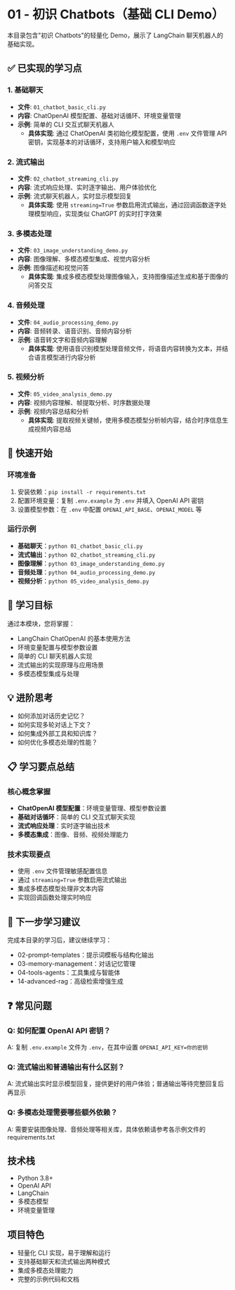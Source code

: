 # 01 - 初识 Chatbots（基础 CLI Demo）

本目录包含"初识 Chatbots"的轻量化 Demo，展示了 LangChain 聊天机器人的基础实现。

## ✅ 已实现的学习点

### 1. 基础聊天
- **文件**: `01_chatbot_basic_cli.py`
- **内容**: ChatOpenAI 模型配置、基础对话循环、环境变量管理
- **示例**: 简单的 CLI 交互式聊天机器人
  - **具体实现**: 通过 ChatOpenAI 类初始化模型配置，使用 `.env` 文件管理 API 密钥，实现基本的对话循环，支持用户输入和模型响应

### 2. 流式输出
- **文件**: `02_chatbot_streaming_cli.py`
- **内容**: 流式响应处理、实时逐字输出、用户体验优化
- **示例**: 流式聊天机器人，实时显示模型回复
  - **具体实现**: 使用 `streaming=True` 参数启用流式输出，通过回调函数逐字处理模型响应，实现类似 ChatGPT 的实时打字效果

### 3. 多模态处理
- **文件**: `03_image_understanding_demo.py`
- **内容**: 图像理解、多模态模型集成、视觉内容分析
- **示例**: 图像描述和视觉问答
  - **具体实现**: 集成多模态模型处理图像输入，支持图像描述生成和基于图像的问答交互

### 4. 音频处理
- **文件**: `04_audio_processing_demo.py`
- **内容**: 音频转录、语音识别、音频内容分析
- **示例**: 语音转文字和音频内容理解
  - **具体实现**: 使用语音识别模型处理音频文件，将语音内容转换为文本，并结合语言模型进行内容分析

### 5. 视频分析
- **文件**: `05_video_analysis_demo.py`
- **内容**: 视频内容理解、帧提取分析、时序数据处理
- **示例**: 视频内容总结和分析
  - **具体实现**: 提取视频关键帧，使用多模态模型分析帧内容，结合时序信息生成视频内容总结

## 🚀 快速开始

### 环境准备
1. 安装依赖：`pip install -r requirements.txt`
2. 配置环境变量：复制 `.env.example` 为 `.env` 并填入 OpenAI API 密钥
3. 设置模型参数：在 `.env` 中配置 `OPENAI_API_BASE`、`OPENAI_MODEL` 等

### 运行示例
- **基础聊天**：`python 01_chatbot_basic_cli.py`
- **流式输出**：`python 02_chatbot_streaming_cli.py`
- **图像理解**：`python 03_image_understanding_demo.py`
- **音频处理**：`python 04_audio_processing_demo.py`
- **视频分析**：`python 05_video_analysis_demo.py`

## 📝 学习目标
通过本模块，您将掌握：
- LangChain ChatOpenAI 的基本使用方法
- 环境变量配置与模型参数设置
- 简单的 CLI 聊天机器人实现
- 流式输出的实现原理与应用场景
- 多模态模型集成与处理

## 💡 进阶思考
- 如何添加对话历史记忆？
- 如何实现多轮对话上下文？
- 如何集成外部工具和知识库？
- 如何优化多模态处理的性能？

## 📋 学习要点总结

### 核心概念掌握
- **ChatOpenAI 模型配置**：环境变量管理、模型参数设置
- **基础对话循环**：简单的 CLI 交互式聊天实现
- **流式响应处理**：实时逐字输出技术
- **多模态集成**：图像、音频、视频处理能力

### 技术实现要点
- 使用 `.env` 文件管理敏感配置信息
- 通过 `streaming=True` 参数启用流式输出
- 集成多模态模型处理非文本内容
- 实现回调函数处理实时响应

## 🎯 下一步学习建议

完成本目录的学习后，建议继续学习：
- 02-prompt-templates：提示词模板与结构化输出
- 03-memory-management：对话记忆管理
- 04-tools-agents：工具集成与智能体
- 14-advanced-rag：高级检索增强生成

## ❓ 常见问题

### Q: 如何配置 OpenAI API 密钥？
A: 复制 `.env.example` 文件为 `.env`，在其中设置 `OPENAI_API_KEY=你的密钥`

### Q: 流式输出和普通输出有什么区别？
A: 流式输出实时显示模型回复，提供更好的用户体验；普通输出等待完整回复后再显示

### Q: 多模态处理需要哪些额外依赖？
A: 需要安装图像处理、音频处理等相关库，具体依赖请参考各示例文件的 requirements.txt

## 技术栈
- Python 3.8+
- OpenAI API
- LangChain
- 多模态模型
- 环境变量管理

## 项目特色
- 轻量化 CLI 实现，易于理解和运行
- 支持基础聊天和流式输出两种模式
- 集成多模态处理能力
- 完整的示例代码和文档

